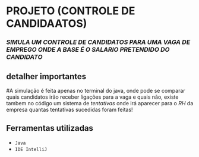 # **PROJETO (CONTROLE DE CANDIDAATOS)**

### *SIMULA UM CONTROLE DE CANDIDATOS PARA UMA VAGA DE EMPREGO ONDE A BASE É O SALARIO PRETENDIDO DO CANDIDATO*

## **detalher importantes**
#A simulação é feita apenas no terminal do java, onde pode se comparar quais candidatos irão receber ligações para a vaga e quais não, existe tambem no código um sistema de *tentativas* onde irá aparecer para o *RH* da empresa quantas tentativas sucedidas foram feitas!

## Ferramentas utilizadas

- `Java`
- `IDE IntelliJ`
